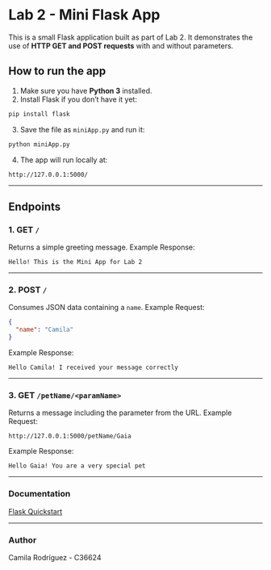 # Lab 2 - Mini Flask App

This is a small Flask application built as part of Lab 2.
It demonstrates the use of **HTTP GET and POST requests** with and without parameters.

##  How to run the app

1. Make sure you have **Python 3** installed.
2. Install Flask if you don’t have it yet:

```bash
pip install flask
```

3. Save the file as `miniApp.py` and run it:

```bash
python miniApp.py
```

4. The app will run locally at:

```
http://127.0.0.1:5000/
```

---

## Endpoints

### 1. GET `/`

Returns a simple greeting message.
Example Response:

```
Hello! This is the Mini App for Lab 2
```

---

### 2. POST `/`

Consumes JSON data containing a `name`.
Example Request:

```json
{
  "name": "Camila"
}
```

Example Response:

```
Hello Camila! I received your message correctly
```

---

### 3. GET `/petName/<paramName>`

Returns a message including the parameter from the URL.
Example Request:

```
http://127.0.0.1:5000/petName/Gaia
```

Example Response:

```
Hello Gaia! You are a very special pet
```

---

### Documentation 

[Flask Quickstart](https://flask.palletsprojects.com/en/3.0.x/quickstart/#routing)

---

### Author
Camila Rodríguez - C36624